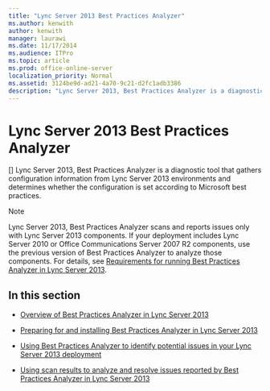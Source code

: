 ```yaml
---
title: "Lync Server 2013 Best Practices Analyzer"
ms.author: kenwith
author: kenwith
manager: laurawi
ms.date: 11/17/2014
ms.audience: ITPro
ms.topic: article
ms.prod: office-online-server
localization_priority: Normal
ms.assetid: 3124be9d-ad21-4a70-9c21-d2fc1adb3386
description: "Lync Server 2013, Best Practices Analyzer is a diagnostic tool that gathers configuration information from Lync Server 2013 environments and determines whether the configuration is set according to Microsoft best practices."
---
```


# Lync Server 2013 Best Practices Analyzer
[]
Lync Server 2013, Best Practices Analyzer is a diagnostic tool that gathers configuration information from Lync Server 2013 environments and determines whether the configuration is set according to Microsoft best practices.
  
> [!NOTE]
> Lync Server 2013, Best Practices Analyzer scans and reports issues only with Lync Server 2013 components. If your deployment includes Lync Server 2010 or Office Communications Server 2007 R2 components, use the previous version of Best Practices Analyzer to analyze those components. For details, see [Requirements for running Best Practices Analyzer in Lync Server 2013](requirements-for-running-best-practices-analyzer.md). 
  
## In this section

- [Overview of Best Practices Analyzer in Lync Server 2013](overview-of-best-practices-analyzer.md)
    
- [Preparing for and installing Best Practices Analyzer in Lync Server 2013](preparing-for-and-installing-best-practices-analyzer.md)
    
- [Using Best Practices Analyzer to identify potential issues in your Lync Server 2013 deployment](using-best-practices-analyzer-to-identify-potential-issues-in-your-deployment.md)
    
- [Using scan results to analyze and resolve issues reported by Best Practices Analyzer in Lync Server 2013](using-scan-results-to-analyze-and-resolve-issues-reported-by-best-practices-anal.md)
    

